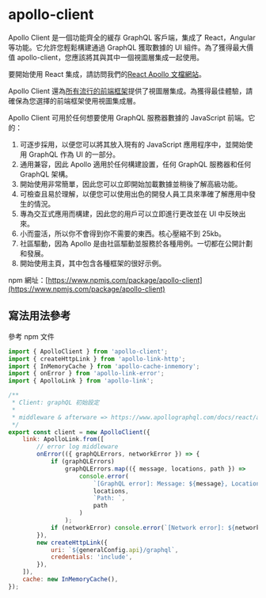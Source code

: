 # apollo-client

Apollo Client 是一個功能齊全的緩存 GraphQL 客戶端，集成了 React，Angular 等功能。它允許您輕鬆構建通過 GraphQL 獲取數據的 UI 組件。為了獲得最大價值 apollo-client，您應該將其與其中一個視圖層集成一起使用。

要開始使用 React 集成，請訪問我們的[React Apollo 文檔網站](https://www.apollographql.com/docs/react/)。

Apollo Client 還為[所有流行的前端框架](https://www.npmjs.com/package/apollo-client#learn-how-to-use-apollo-client-with-your-favorite-framework)提供了視圖層集成。為獲得最佳體驗，請確保為您選擇的前端框架使用視圖集成層。

Apollo Client 可用於任何想要使用 GraphQL 服務器數據的 JavaScript 前端。它的：

1. 可逐步採用，以便您可以將其放入現有的 JavaScript 應用程序中，並開始使用 GraphQL 作為 UI 的一部分。
2. 通用兼容，因此 Apollo 適用於任何構建設置，任何 GraphQL 服務器和任何 GraphQL 架構。
3. 開始使用非常簡單，因此您可以立即開始加載數據並稍後了解高級功能。
4. 可檢查且易於理解，以便您可以使用出色的開發人員工具來準確了解應用中發生的情況。
5. 專為交互式應用而構建，因此您的用戶可以立即進行更改並在 UI 中反映出來。
6. 小而靈活，所以你不會得到你不需要的東西。核心壓縮不到 25kb。
7. 社區驅動，因為 Apollo 是由社區驅動並服務於各種用例。一切都在公開計劃和發展。
8. 開始使用主頁，其中包含各種框架的很好示例。

npm 網址：[https://www.npmjs.com/package/apollo-client](https://www.npmjs.com/package/apollo-client)

## 寫法用法參考

參考 npm 文件

```js
import { ApolloClient } from 'apollo-client';
import { createHttpLink } from 'apollo-link-http';
import { InMemoryCache } from 'apollo-cache-inmemory';
import { onError } from 'apollo-link-error';
import { ApolloLink } from 'apollo-link';

/**
 * Client: graphQL 初始設定
 *
 * middleware & afterware => https://www.apollographql.com/docs/react/advanced/network-layer.html#linkMiddleware
 */
export const client = new ApolloClient({
	link: ApolloLink.from([
		// error log middleware
		onError(({ graphQLErrors, networkError }) => {
			if (graphQLErrors)
				graphQLErrors.map(({ message, locations, path }) =>
					console.error(
						`[GraphQL error]: Message: ${message}, Location: `,
						locations,
						`Path: `,
						path
					)
				);
			if (networkError) console.error(`[Network error]: ${networkError}`);
		}),
		new createHttpLink({
			uri: `${generalConfig.api}/graphql`,
			credentials: 'include',
		}),
	]),
	cache: new InMemoryCache(),
});
```
